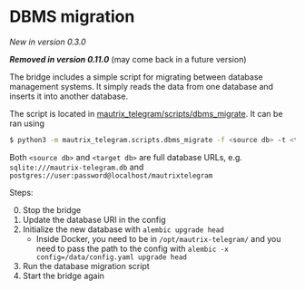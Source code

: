 # DBMS migration
_New in version 0.3.0_

***Removed in version 0.11.0*** (may come back in a future version)

The bridge includes a simple script for migrating between database management
systems. It simply reads the data from one database and inserts it into another
database.

The script is located in [mautrix_telegram/scripts/dbms_migrate](https://github.com/mautrix/telegram/tree/v0.10.2/mautrix_telegram/scripts/dbms_migrate).
It can be ran using
```bash
$ python3 -m mautrix_telegram.scripts.dbms_migrate -f <source db> -t <target db>
```

Both `<source db>` and `<target db>` are full database URLs,
e.g. `sqlite:///mautrix-telegram.db`
and `postgres://user:password@localhost/mautrixtelegram`

Steps:

0. Stop the bridge
1. Update the database URI in the config
2. Initialize the new database with `alembic upgrade head`
   * Inside Docker, you need to be in `/opt/mautrix-telegram/` and you need to
     pass the path to the config with `alembic -x config=/data/config.yaml upgrade head`
3. Run the database migration script
4. Start the bridge again

